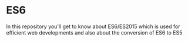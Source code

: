# ES6
In this repository you'll get to know about ES6/ES2015 which is used for efficient web developments and also about the conversion of ES6 to ES5
